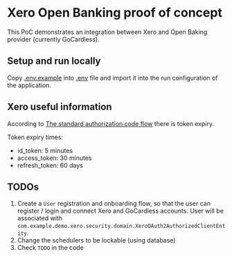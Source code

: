 # Xero Open Banking proof of concept

This PoC demonstrates an integration between Xero and Open Baking provider (currently GoCardless).

## Setup and run locally

Copy [.env.example](.env.example) into [.env](.env) file and import it into the run configuration of the application.

## Xero useful information

According to [The standard authorization code flow](https://developer.xero.com/documentation/guides/oauth2/auth-flow) there is token expiry.

Token expiry times:
- id_token: 5 minutes
- access_token: 30 minutes
- refresh_token: 60 days

## TODOs

1. Create a `User` registration and onboarding flow, so that the user can register / login and connect Xero and GoCardless accounts.
   User will be associated with `com.example.demo.xero.security.domain.XeroOAuth2AuthorizedClientEntity`.
2. Change the schedulers to be lockable (using database)
3. Check `TODO` in the code

